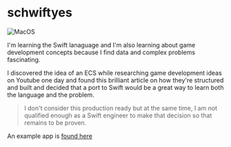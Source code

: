 # schwiftyes

![MacOS](https://github.com/davemackintosh/schwiftyes/actions/workflows/swift.yml/badge.svg)

I'm learning the Swift lanaguage and I'm also learning about game development concepts because I find data and complex problems fascinating.

I discovered the idea of an ECS while researching game development ideas on Youtube one day and found this brilliant article on how they're structured and built and decided that a port to Swift would be a great way to learn both the language and the problem.

> I don't consider this production ready but at the same time, I am not qualified enough as a Swift engineer to make that decision so that remains to be proven.

An example app is [found here](https://github.com/davemackintosh/schwiftyes-demo)
